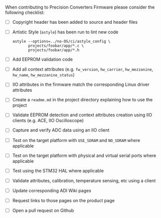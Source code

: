 When contributing to Precision Converters Firmware please consider the
following checklist:

- [ ] Copyright header has been added to source and header files
- [ ] Artistic Style (`astyle`) has been run to lint new code
  ```
  astyle --options=../no-OS/ci/astyle_config \
         projects/foobar/app/*.c \
         projects/foobar/app/*.h
  ```
- [ ] Add EEPROM validation code
- [ ] Add all context attributes (e.g. `fw_version`, `hw_carrier`,
      `hw_mezzanine`, `hw_name`, `hw_mezzanine_status`)
- [ ] IIO attributes in the firmware match the corresponding Linux driver
      attributes
- [ ] Create a `readme.md` in the project directory explaining how to use the
      project

- [ ] Validate EEPROM detection and context attributes creation using IIO
      clients (e.g. ACE, IIO Oscilloscope)
- [ ] Capture and verify ADC data using an IIO client
- [ ] Test on the target platform with `USE_SDRAM` and `NO_SDRAM` where applicable
- [ ] Test on the target platform with physical and virtual serial ports where
      applicable
- [ ] Test using the STM32 HAL where applicable
- [ ] Validate attributes, calibration, temperature sensing, etc using a client

- [ ] Update corresponding ADI Wiki pages
- [ ] Request links to those pages on the product page

- [ ] Open a pull request on Github
